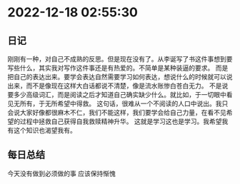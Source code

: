 # 2022-12-18 02:55:30

## 日记

刚刚有一种，对自己不成熟的反思。但是现在没有了。从李诞写了书这件事想到要写些什么，其实我对写作这件事还是有热爱的。不简单是某种装逼的要求。
而是把自己的表达出来。要学会表达自然需要学习如何表达，想说什么的时候就可以说出来，而不是像现在这样大白话都说不清楚，像是流水账惨白苍白无力。
不是说要多少高级词汇，而是阅读之后才知道自己确实缺少什么。就比如，于一切眼中看见无所有，于无所希望中得救。
这句话，很难从一个不阅读的人口中说出。我只会说大家好像都很麻木不仁，我们不能这样，我们要学会给自己力量，在看不见希望的过程中拯救自己获得自我救赎精神升华。
这就是学习这也是学习。我希望我有这个知识也渴望我有。

## 每日总结

今天没有做到必须做的事
应该保持惭愧

